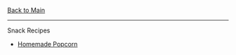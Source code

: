 [Back to Main](/README.md)

---
Snack Recipes

- [Homemade Popcorn](/100%20Recipes/Homemade%20Popcorn.md)